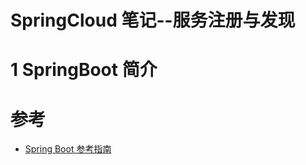 SpringCloud 笔记--服务注册与发现
====================
# 1 SpringBoot 简介





# 参考

- [Spring Boot 参考指南](https://www.springcloud.cc/spring-boot.html)





